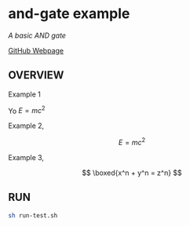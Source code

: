 # and-gate example

_A basic AND gate_

[GitHub Webpage](https://jeffdecola.github.io/my-systemverilog-examples/)

## OVERVIEW

Example 1

Yo $E=mc^2$

Example 2,

$$E=mc^2$$

Example 3,

$$
   \boxed{x^n + y^n = z^n}
$$

## RUN

```bash
sh run-test.sh
```
